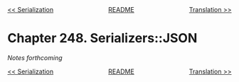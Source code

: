 <div>
<div style='float: left'><a href='ch247-serialization.md'>&lt;&lt; Serialization</a></div>
<div style='float: right'><a href='ch249-translation.md'>Translation &gt;&gt;</a></div>
<div style='float: inline-auto;text-align:center'><a href='README.md'>README</a></div>
<div style="clear: both"></div>
</div>

# Chapter 248. Serializers::JSON

*Notes forthcoming*

<div>
<div style='float: left'><a href='ch247-serialization.md'>&lt;&lt; Serialization</a></div>
<div style='float: right'><a href='ch249-translation.md'>Translation &gt;&gt;</a></div>
<div style='float: inline-auto;text-align:center'><a href='README.md'>README</a></div>
<div style="clear: both"></div>
</div>